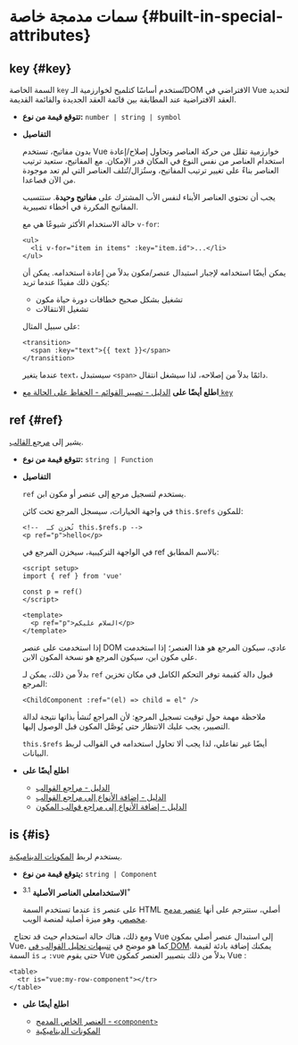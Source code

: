 # سمات مدمجة خاصة {#built-in-special-attributes}

## key {#key}

السمة الخاصة `key` تُستخدم أساسًا كتلميح لخوارزمية الـDOM الافتراضي في Vue لتحديد العقد الافتراضية عند المطابقة بين قائمة العقد الجديدة والقائمة القديمة.

- **تتوقع قيمة من نوع:** `number | string | symbol`

- **التفاصيل**

  بدون مفاتيح، تستخدم Vue خوارزمية تقلل من حركة العناصر وتحاول إصلاح/إعادة استخدام العناصر من نفس النوع في المكان قدر الإمكان. مع المفاتيح، ستعيد ترتيب العناصر بناءً على تغيير ترتيب المفاتيح، وستُزال/تُتلف العناصر التي لم تعد موجودة من الآن فصاعدا.

  يجب أن تحتوي العناصر الأبناء لنفس الأب المشترك على **مفاتيح وحيدة**. ستتسبب المفاتيح المكررة في أخطاء تصييرية.

  حالة الاستخدام الأكثر شيوعًا هي مع `v-for`:

  ```vue-html
  <ul>
    <li v-for="item in items" :key="item.id">...</li>
  </ul>
  ```

  يمكن أيضًا استخدامه لإجبار استبدال عنصر/مكون بدلاً من إعادة استخدامه. يمكن أن يكون ذلك مفيدًا عندما تريد:

  - تشغيل بشكل صحيح خطافات دورة حياة مكون
  - تشغيل الانتقالات

  على سبيل المثال:

  ```vue-html
  <transition>
    <span :key="text">{{ text }}</span>
  </transition>
  ```

  عندما يتغير `text`، سيستبدل `<span>` دائمًا بدلاً من إصلاحه، لذا سيشغل انتقال.

- **اطلع أيضًا على** [الدليل - تصيير القوائم - الحفاظ على الحالة مع `key`](/guide/essentials/list#maintaining-state-with-key)

## ref {#ref}

يشير إلى [مرجع القالب](/guide/essentials/template-refs).

- **تتوقع قيمة من نوع:** `string | Function`

- **التفاصيل**

  `ref` يستخدم لتسجيل مرجع إلى عنصر أو مكون ابن.

  في واجهة الخيارات، سيسجل المرجع تحت كائن `this.$refs` للمكون:

  ```vue-html
  <!--  تُخزن كـ this.$refs.p -->
  <p ref="p">hello</p>
  ```

  في الواجهة التركيبية، سيخزن المرجع في ref بالاسم المطابق:

  ```vue
  <script setup>
  import { ref } from 'vue'

  const p = ref()
  </script>

  <template>
    <p ref="p">السلام عليكم</p>
  </template>
  ```

  إذا استخدمت على عنصر DOM عادي، سيكون المرجع هو هذا العنصر؛ إذا استخدمت على مكون ابن، سيكون المرجع هو نسخة المكون الابن.

  بدلاً من ذلك، يمكن لـ `ref` قبول دالة كقيمة توفر التحكم الكامل في مكان تخزين المرجع:

  ```vue-html
  <ChildComponent :ref="(el) => child = el" />
  ```

  ملاحظة مهمة حول توقيت تسجيل المرجع: لأن المراجع تُنشأ بذاتها نتيجة لدالة التصيير، يجب عليك الانتظار حتى يُوصَّل المكون قبل الوصول إليها.

  `this.$refs` أيضًا غير تفاعلي، لذا يجب ألا تحاول استخدامه في القوالب لربط البيانات.

- **اطلع أيضًا على**
  - [الدليل - مراجع القوالب](/guide/essentials/template-refs)
  - [الدليل - إضافة الأنواع إلى مراجع القوالب](/guide/typescript/composition-api#typing-template-refs) <sup class="vt-badge ts" />
  - [الدليل - إضافة الأنواع إلى مراجع قوالب المكون](/guide/typescript/composition-api#typing-component-template-refs) <sup class="vt-badge ts" />

## is {#is}

يستخدم لربط [المكونات الديناميكية](/guide/essentials/component-basics#dynamic-components).

- **يتوقع قيمة من نوع:** `string | Component`

- **الاستخدامعلى العناصر الأصلية** <sup class="vt-badge">3.1+</sup>

  عندما تستخدم السمة `is` على عنصر HTML أصلي، ستترجم على أنها [عنصر مدمج مخصص](https://html.spec.whatwg.org/multipage/custom-elements.html#custom-elements-customized-builtin-example)، وهو ميزة أصلية لمنصة الويب.

  ومع ذلك، هناك حالة استخدام حيث قد تحتاج Vue إلى استبدال عنصر أصلي بمكون Vue، كما هو موضح في [تنبيهات تحليل القوالب في DOM](/guide/essentials/component-basics#in-dom-template-parsing-caveats). يمكنك إضافة بادئة لقيمة السمة `is` بـ `:vue` حتى يقوم Vue بدلاً من ذلك بتصيير العنصر كمكون Vue :

  ```vue-html
  <table>
    <tr is="vue:my-row-component"></tr>
  </table>
  ```

- **اطلع أيضًا على**

  - [العنصر الخاص المدمج - `<component>`](/api/built-in-special-elements#component)
  - [المكونات الديناميكية](/guide/essentials/component-basics#dynamic-components)
